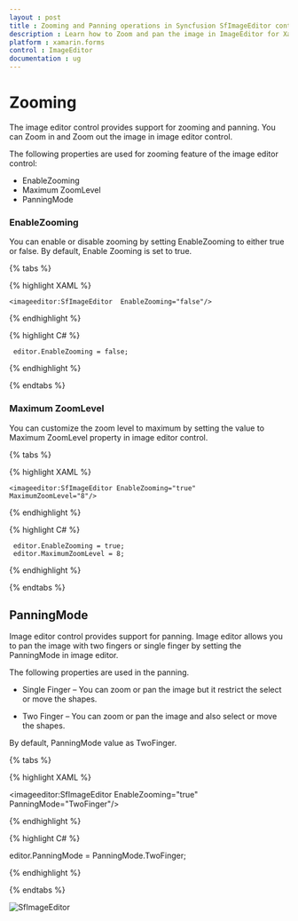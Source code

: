 ```yaml
---
layout : post
title : Zooming and Panning operations in Syncfusion SfImageEditor control in Xamarin.Forms
description : Learn how to Zoom and pan the image in ImageEditor for Xamarin.Forms
platform : xamarin.forms
control : ImageEditor
documentation : ug
---
```


# Zooming

The image editor control provides support for zooming and panning. You can Zoom in and Zoom out the image in image editor control.

The following properties are used for zooming feature of the image editor control:

* EnableZooming
* Maximum ZoomLevel
* PanningMode

### EnableZooming

You can enable or disable zooming by setting EnableZooming to either true or false. By default, Enable Zooming is set to true.

{% tabs %}

{% highlight XAML %}
  
    <imageeditor:SfImageEditor  EnableZooming="false"/>
     
{% endhighlight %}

{% highlight C# %}
   
     editor.EnableZooming = false;

{% endhighlight %}

{% endtabs %}

### Maximum ZoomLevel

You can customize the zoom level to maximum by setting the value to Maximum ZoomLevel property in image editor control.

{% tabs %}

{% highlight XAML %}
  
    <imageeditor:SfImageEditor EnableZooming="true"  MaximumZoomLevel="8"/>
     
{% endhighlight %}

{% highlight C# %}

     editor.EnableZooming = true;
     editor.MaximumZoomLevel = 8;

{% endhighlight %}

{% endtabs %}

## PanningMode

Image editor control provides support for panning. Image editor allows you to pan the image with two fingers or single finger by setting the PanningMode in image editor.

The following properties are used in the panning.

* Single Finger – You can zoom or pan the image but it restrict the select or move the shapes.

* Two Finger – You can zoom or pan the image and also select or move the shapes.

By default, PanningMode value as TwoFinger.

{% tabs %}

{% highlight XAML %}

<imageeditor:SfImageEditor  EnableZooming="true" PanningMode="TwoFinger"/>

{% endhighlight %}

{% highlight C# %}

editor.PanningMode = PanningMode.TwoFinger;

{% endhighlight %}

{% endtabs %}


![SfImageEditor](ImageEditor_images/zoom.gif)


